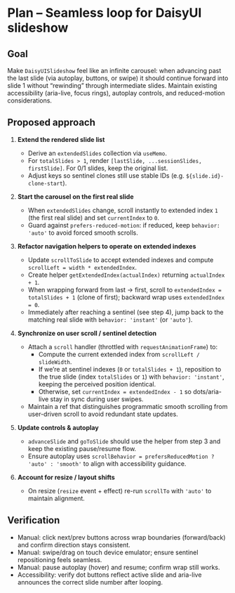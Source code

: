 # Plan – Seamless loop for DaisyUI slideshow

## Goal
Make `DaisyUISlideshow` feel like an infinite carousel: when advancing past the last slide (via autoplay, buttons, or swipe) it should continue forward into slide 1 without “rewinding” through intermediate slides. Maintain existing accessibility (aria-live, focus rings), autoplay controls, and reduced-motion considerations.

## Proposed approach
1. **Extend the rendered slide list**
   - Derive an `extendedSlides` collection via `useMemo`.
   - For `totalSlides > 1`, render `[lastSlide, ...sessionSlides, firstSlide]`. For 0/1 slides, keep the original list.
   - Adjust keys so sentinel clones still use stable IDs (e.g. `${slide.id}-clone-start`).

2. **Start the carousel on the first real slide**
   - When `extendedSlides` change, scroll instantly to extended index `1` (the first real slide) and set `currentIndex` to `0`.
   - Guard against `prefers-reduced-motion`: if reduced, keep `behavior: 'auto'` to avoid forced smooth scrolls.

3. **Refactor navigation helpers to operate on extended indexes**
   - Update `scrollToSlide` to accept extended indexes and compute `scrollLeft = width * extendedIndex`.
   - Create helper `getExtendedIndex(actualIndex)` returning `actualIndex + 1`.
   - When wrapping forward from last → first, scroll to `extendedIndex = totalSlides + 1` (clone of first); backward wrap uses `extendedIndex = 0`.
   - Immediately after reaching a sentinel (see step 4), jump back to the matching real slide with `behavior: 'instant'` (or `'auto'`).

4. **Synchronize on user scroll / sentinel detection**
   - Attach a `scroll` handler (throttled with `requestAnimationFrame`) to:
     - Compute the current extended index from `scrollLeft / slideWidth`.
     - If we’re at sentinel indexes (`0` or `totalSlides + 1`), reposition to the true slide (index `totalSlides` or `1`) with `behavior: 'instant'`, keeping the perceived position identical.
     - Otherwise, set `currentIndex = extendedIndex - 1` so dots/aria-live stay in sync during user swipes.
   - Maintain a ref that distinguishes programmatic smooth scrolling from user-driven scroll to avoid redundant state updates.

5. **Update controls & autoplay**
   - `advanceSlide` and `goToSlide` should use the helper from step 3 and keep the existing pause/resume flow.
   - Ensure autoplay uses `scrollBehavior = prefersReducedMotion ? 'auto' : 'smooth'` to align with accessibility guidance.

6. **Account for resize / layout shifts**
   - On resize (`resize` event + effect) re-run `scrollTo` with `'auto'` to maintain alignment.

## Verification
- Manual: click next/prev buttons across wrap boundaries (forward/back) and confirm direction stays consistent.
- Manual: swipe/drag on touch device emulator; ensure sentinel repositioning feels seamless.
- Manual: pause autoplay (hover) and resume; confirm wrap still works.
- Accessibility: verify dot buttons reflect active slide and aria-live announces the correct slide number after looping.
